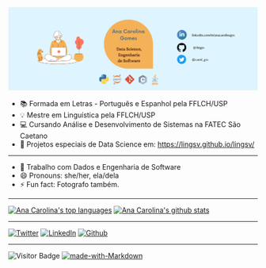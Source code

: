 ![capa](https://github.com/lingsv/lingsv/blob/master/capa_profile.png)

- 📚 Formada em Letras - Português e Espanhol pela FFLCH/USP
- 💡 Mestre em Linguística pela FFLCH/USP
- 💻 Cursando Análise e Desenvolvimento de Sistemas na FATEC São Caetano
- 🔗 Projetos especiais de Data Science em: https://lingsv.github.io/lingsv/
*************************

- 🔭 Trabalho com Dados e Engenharia de Software
- 😄 Pronouns: she/her, ela/dela
- ⚡ Fun fact: Fotografo também.

****************************
[![Ana Carolina's top languages](https://github-readme-stats.vercel.app/api/top-langs/?username=lingsv&theme=dracula&layout=compact)](https://github.com/lingsv/github-readme-stats)
[![Ana Carolina's github stats](https://github-readme-stats.vercel.app/api?username=lingsv&theme=dracula&show_private=true)](https://github.com/lingsv/github-readme-stats)

*******************
[![Twitter](https://img.shields.io/badge/Twitter-1DA1F2?style=for-the-badge&logo=twitter&logoColor=white)](https://twitter.com/carol_gsv)
[![LinkedIn](https://img.shields.io/badge/LinkedIn-0077B5?style=for-the-badge&logo=linkedin&logoColor=white)](https://www.linkedin.com/in/anacarolinagsv/)
[![Github](https://img.shields.io/badge/GitHub-100000?style=for-the-badge&logo=github&logoColor=white)](https://github.com/lingsv/lingsv/)
*************************
![Visitor Badge](https://visitor-badge.laobi.icu/badge?page_id=jumaschion.jumaschion)
[![made-with-Markdown](https://img.shields.io/badge/Made%20with-Markdown-1f425f.svg)](http://commonmark.org)
